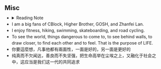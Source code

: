 <h1 id="misc"></h1>

<h2 style="margin: 30px 0px 10px;">Misc</h2>

<ul style="line-height: 1.5; margin: 0;">
    <li>
      <details>
    <summary><a>Reading Note</a></div></summary>
<p>03/2025   因为正如赫鲁晓夫所说，一旦互相发射导弹，共产主义的灰烬和资本主义的灰烬将没有什么差别，连最极端的意识形态倡导者也分辨不出来，因为他也已经死了。
    在当今这个时代，面对如此多的不确定性，只有一点是确定的：我们要面对“世界是不确定的”这个事实。 -- 《不确定的时代》</p>
<p>12/2024    也许艺术家的目光和心思已在别处。也许他们已经感到需要妥协。成为一名艺术企业家的后果之一是，你会像任何从商的人一样，容易接受权宜的哲学，接受偶尔也要与魔鬼做交易的现实。一旦你与那个尖尾巴的魔鬼从同一把勺子里喝水，
不虚伪就变得极其困难。比如你前一天晚上刚参加过一个时髦的博物馆晚宴，刚好坐在某个投资银行行长的旁边，而他恰巧又是你作品的主要收藏者或客户之一，那你如何创作楚深刻的、发自内心的反资本主义的艺术品呢？再者，当你自己的碳排放量大远大于大部分人时，
你怎么创作出有关环境的作品？你是否能错做出旨在揭露社会不公的绘画和雕塑作品，而你又明显从这个社会中受益？还有，你是否会批判一个你作为核心成员的机构？答案是，你不会。-- 《现代艺术150年》</p>
<p>11/2024    在寸土寸金的江湖里面我参悟人性，桀骜不驯的侠客按照自己的蓝图登顶。 -- 《龙Loong》</p>
<p>10/2024 在这里，我们终于回到我们的出发点。实际上根本没有艺术这回事，只有艺术家，他们是些男男女女，具有惊人的天赋，善于平衡形状和色彩以达到“合适”的效果。
更稀罕的是具有正直性格的人，他们不肯在半途止步，时刻准备放弃所有唾手可得的效果，放弃所有表面上的成功，去踏踏实实地经历工作中的辛劳和痛苦。我们相信永远都会有艺术家诞生。
但是会不会也有艺术？这在同样大的程度上也有赖于我们自己，也就是艺术家的公众。通过我们的冷漠或我们的关心，通过我们的成见或我们的理解，我们还是可以决定事情的结局。
恰恰是我们自己，必须保证传统的命脉不致中断，保证艺术家仍然有机会去丰富那串宝贵的珍珠，那是往昔留给我们的传家之宝。 -- 《艺术的故事》</p>
<p>09/2024 用尽全力飞翔吧，这样当你老了之后在僧庐下听雨的时候，你才有那些走马般的瞬间在脑海中流过，你不会后悔的。你曾经满世界地远行，你要去一个地方，你从未去过，不知道是哪里，但你相信那里很美。 -- 《龙与少年游》</p>
<p>08/2024 在现实世界中，存在着一颗北极星，那是小熊星座中最明亮的恒星。而在思想的世界里，却存在无数个类似的导航指引。每一种新的追求，每一个新的痴迷，都悬挂在黑暗的地平线上，闪烁着耀眼的光芒，向不懈追寻的人们招手致意。这就是为什么我最大的快乐在于知道旅程永远不会结束，我也永远不会停歇。总会有新的事物等着我去追逐探索。对科学家而言，想象力就如同布满北极星的璀璨天空。 -- 《我看见的世界 李飞飞自传》</p>
<p>07/2024 “猎人”和“农夫”之间的关键区别是,“猎人”知道自己想要完成什么，想解决什么问题，想使用什么方法。“猎人”是前瞻主动的。相反，“农夫”被动做出回应，他们的动力来自其他人的工作，他们修正这些工作中的错误或是加以扩展。又或者他们会参加朋友的一些不相关项目，通过这种方式获得发表机会。有时这种区别并不明显，比如，与同事的一次交谈，或对篇重要论文的回应，兴许为他们带来了终生投入的工作。尽管如此，但我认为这就是学者在思考自己研究时的重要区别。 -- 《普林斯顿经济学研究指南》</p>
<p>06/2024 “远离我的欲望”，这是珍妮 霍尔泽在时代广场大屏幕上写下的句子。接下来，人们会读到这样的句子：“过多的欲望是不道德的，滥用权力从来都不是什么新鲜事。’作者认为这些句子都是一些老生常谈的道理，都是人们聊天时经常会说到的。这些有着言外之意的句子，在人流涌动的大都市中慢慢地影响着人们。 -- 《艺术流派鉴赏方法》</p>
<p>05/2024 为了掩盖自己的真实意图，银行家们在讨论中央银行形式时，决定采取地区性储备中心的形式，用“区域性”和“分散性”这个虚假的面纱，向社会表明这似乎是独立的区域中央银行，以掩盖他们青睐并实施
欧洲式中央银行的意图。看上去储备和纸钞的发型“好像是“分散到地区储备银行手中，但事实上”却集中到中央管制委员会手中，并由他们进行协调。 -- 《美联储的起源》</p>
<p>04/2024 但是,尽管这么说，我却觉得我这一生并不空虚；我活得很充实，也很有意思，因为有我们仨。也可说：我们仨都没有虚度此生，因为是我们仨。 -- 《我们仨》</p>
<p>03/2024 我一直认为，在科学研究这一领域，乐观对成功而言同样不可或缺；我遇到的成功的科学家都会夸大他或她正在进行的研究的重要性。我还相信，不爱夸大自己重要性的人在反复面对挫折和失败时会一蹶不振，这种情况也是大多数研究人员的结局。 -- 《思考，快与慢》</p>
<p>02/2024 或许最奇怪的是，库珀、迪米特洛夫和劳发现一些公司的核心业务与互联网无关，却决定更改名字来包含“com”，此类公司在公告宣布的5天之内产生23%的异常汇回报，甚至在将事件窗口扩大至之后60天能观察到140%的异常汇报。这是一个在工作中应用代表性启发的好例子。由此可见，市场能够有效处理的信息就这么点儿。 -- 《行为金融学》</p>
<p>01/2024 奢侈不在于你买得起多少钱的东西。奢侈是中间是，是如何恰如其分地对待它，是要花时间去理解体会它，然后选出好的。奢侈就是买正确的东西。 -- 《奢侈的》</p>
<p>12/2023 如果你想投机的话，请睁大自己的双眼，知道最终有可能亏本；请确保将风险额度控制在一定范围内，并将投机与你的投资计划完全分开。 -- 《聪明的投机者》</p>
<p>11/2023 做某事是为了其他事情，做其他事情又是为了另一些事情，等等。当我们“他律”地行动是，我们就是为了某些外在与我们所给定的目的而行动的，我们是自己所追求的各种目的的工具，而非目的的的设定者。
康德的意志自由观念与此截然对立。当我们自律地行动——根据我们给自己所立的法则行动——时，我们做某事是为了这件事本身，它自己就是目的。我们不再是外在于我们所给定的各种目的的工具。 -- 《公正：何谓正当之为？》</p>
<p>10/2023 制度改革必须不断适应新的情况和挑战。理解和评价改革，不能生搬硬套某种抽象的哲学或理论标准，而必须深入了解改革背景和约束条件，仔细考量在特定时空下所产生的改革效果。 -- 《置身事内：中国政府与经济发展》</p>
<p>09/2023 而你们送给我的礼物，却能和我朝夕相处，至死方休；我甚至还能将它遗爱人间而含笑而终。 -- 《查令十字街84号》</p>
<p>08/2023 事实上，当哲学家对“杀人”和“任人死去“的区别感兴趣时，他们常常将自己置于代理人的视角。 -- 《伦理学反教材》</p>
<p>07/2023 愿为江水，与君重逢。 -- 《命运 文在寅自传》</p>
<p>06/2023 想知道人生如何得到幸福，首先研究怎么样才能变得痛苦；想知道企业如何能够做强做大，先了解企业怎么才能走向衰败；想知道如何在股市投资成功，先了解怎样会导致亏损。躲开越多导致失败的因素，获取成功的概率就越大。能躲开所有导致
失败的因素，想不成功那纯属做梦。 -- 《巴芒演义》</p>
<p>05/2023 “如果没有我，巴黎时装周就没什么看头。我山本耀司本人就要做‘反耀司’风格。”就像这样，我一直不断给自己施压。 -- 《做衣服》</p>
<p>04/2023 只是将卫生纸中间的芯改成四角形，就发生了如此巨大的变化。我之所以强调这个提案的意义，并不是要将世界上的卷筒卫生纸都改成四角形，而是希望大家能够注意到“四角形卷筒卫生纸”所代表的“批判性”。单单从生活的立场来看，设计也具有一种批判性。
设计的这种属性由来已久。若我们去追溯设计概念的缘起、设计行为的发生，就会发生设计本身就具有批判性。如果大家能够从圆形卷筒的卫生纸与四角形卷筒的卫生纸之间的差异中感受到这种批判性的存在，是我和设计师共同的荣幸。 -- 《设计中的设计》</p>
<p>03/2023 为那一天而活的意义在于，没办法为那一天而活。好，我要出发。时间已到。 -- 《山本耀司：我投下一枚炸弹》</p>
<p>02/2023 不管全世界所有人怎么说，我都认为自己的感受才是正确的。无论别人怎么看，我绝不打乱自己的节奏。喜欢的事自然可以坚持，不喜欢怎么也长久不了。 -- 《当我谈跑步时我谈些什么》</p>
<p>01/2023 每个人心里都有个死小孩。 -- 《龙族》</p>
      </details>
    </li>
<li>
I am a big fans of CBlock, Higher Brother, GOSH, and Zhanfei Lan.
</li>
<li>
I enjoy fitness, hiking, swimming, skateboarding, and road cycling.
</li>
<li>
To see the world, things dangerous to come to, to see behind walls, to draw closer, to find each other and to feel. That is the purpose of LIFE.
</li>
<li>
你要這麼想，凡事他都有兩面性，一面是好的，另一面是更好的
</li>
<li>
纯真而不欠闻达，善良而不失坚强，把生命高举在尘埃之上，又融化于社会之中，这应当是我们这一代的共同追求
</li>
</ul>




<br />
